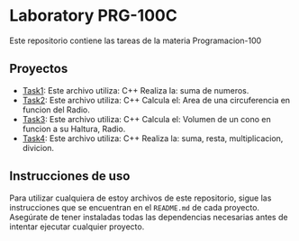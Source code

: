 # Laboratory PRG-100C

Este repositorio contiene las tareas de la materia Programacion-100

## Proyectos

- [Task1](./suma): Este archivo utiliza: C++
Realiza la: suma de numeros.
- [Task2](./suma2): Este archivo utiliza: C++
Calcula el: Area de una circuferencia en funcion del Radio.
- [Task3](./suma): Este archivo utiliza: C++
Calcula el: Volumen de un cono en funcion a su Haltura, Radio.
- [Task4](./suma): Este archivo utiliza: C++
Realiza la: suma, resta, multiplicacion, divicion.

## Instrucciones de uso

Para utilizar cualquiera de estoy archivos de este repositorio, sigue las instrucciones que se encuentran en el `README.md` de cada proyecto. Asegúrate de tener instaladas todas las dependencias necesarias antes de intentar ejecutar cualquier proyecto.
